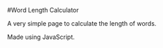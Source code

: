 #Word Length Calculator

A very simple page to calculate the length of words.

Made using JavaScript.

